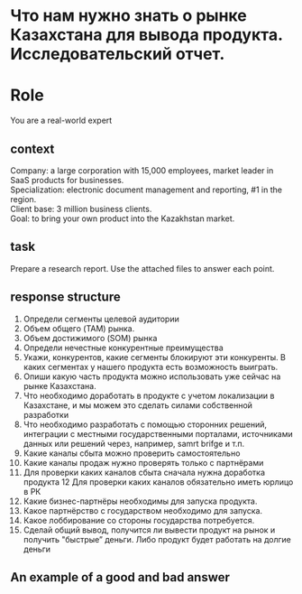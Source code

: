 # Что нам нужно знать о рынке Казахстана для вывода продукта. Исследовательский отчет.
# Role
You are a real-world expert 
## context 
  Company: a large corporation with 15,000 employees, market leader in SaaS products for businesses.  
  Specialization: electronic document management and reporting, #1 in the region.  
  Client base: 3 million business clients.  
 Goal: to bring your own product into the Kazakhstan market. 
 ## task
 Prepare a research report. Use the attached files to answer each point.
 ## response structure
1. Определи сегменты целевой аудитории
2. Объем общего (TAM) рынка. 
3. Объем достижимого (SОM) рынка
4. Определи нечестные конкурентные преимущества 
5. Укажи, конкурентов, какие сегменты блокируют эти конкуренты.  В каких сегментах у нашего продукта есть возможность выиграть.
6. Опиши какую часть продукта можно использовать уже сейчас на рынке Казахстана. 
7. Что необходимо доработать в продукте с учетом локализации в Казахстане, и мы можем это сделать  силами собственной разработки 
8. Что необходимо разработать с помощью сторонних решений, интеграции с местными государственными порталами, источниками данных или решений через, например,  samrt brifge и т.п.
9. Какие каналы сбыта можно проверить самостоятельно 
10. Какие каналы продаж нужно проверять только с партнёрами 
11. Для проверки каких каналов сбыта сначала нужна доработка продукта
12 Для проверки каких каналов обязательно иметь юрлицо в РК
13. Какие бизнес-партнёры необходимы для запуска продукта.
14. Какое партнёрство с государством необходимо для запуска. 
15. Какое лоббирование со стороны государства потребуется.
16. Сделай общий вывод, получится ли вывести продукт на рынок и получить "быстрые” деньги. Либо продукт будет работать на долгие деньги

 ## An example of a good and bad answer
 
